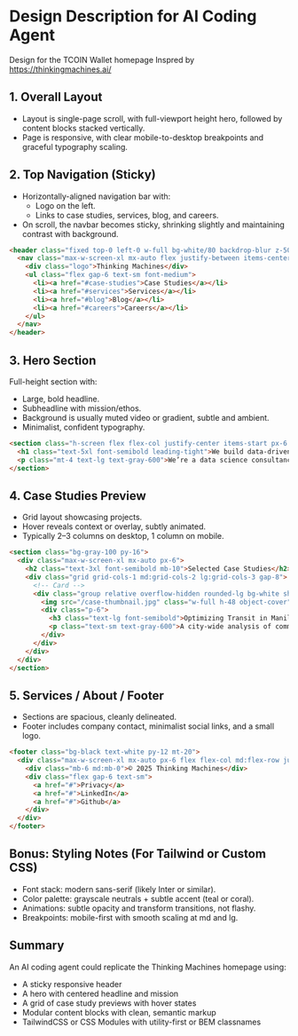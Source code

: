 # Design Description for AI Coding Agent
Design for the TCOIN Wallet homepage
Inspred by https://thinkingmachines.ai/

## 1. Overall Layout
- Layout is single-page scroll, with full-viewport height hero, followed by content blocks stacked vertically.
- Page is responsive, with clear mobile-to-desktop breakpoints and graceful typography scaling.

## 2. Top Navigation (Sticky)
- Horizontally-aligned navigation bar with:
  - Logo on the left.
  - Links to case studies, services, blog, and careers.
- On scroll, the navbar becomes sticky, shrinking slightly and maintaining contrast with background.

```html
<header class="fixed top-0 left-0 w-full bg-white/80 backdrop-blur z-50">
  <nav class="max-w-screen-xl mx-auto flex justify-between items-center py-4 px-6">
    <div class="logo">Thinking Machines</div>
    <ul class="flex gap-6 text-sm font-medium">
      <li><a href="#case-studies">Case Studies</a></li>
      <li><a href="#services">Services</a></li>
      <li><a href="#blog">Blog</a></li>
      <li><a href="#careers">Careers</a></li>
    </ul>
  </nav>
</header>
```

## 3. Hero Section
Full-height section with:
- Large, bold headline.
- Subheadline with mission/ethos.
- Background is usually muted video or gradient, subtle and ambient.
- Minimalist, confident typography.

```html
<section class="h-screen flex flex-col justify-center items-start px-6 max-w-screen-xl mx-auto">
  <h1 class="text-5xl font-semibold leading-tight">We build data-driven solutions for complex problems.</h1>
  <p class="mt-4 text-lg text-gray-600">We’re a data science consultancy working with governments, NGOs, and enterprises across Southeast Asia.</p>
</section>
```

## 4. Case Studies Preview
- Grid layout showcasing projects.
- Hover reveals context or overlay, subtly animated.
- Typically 2–3 columns on desktop, 1 column on mobile.

```html
<section class="bg-gray-100 py-16">
  <div class="max-w-screen-xl mx-auto px-6">
    <h2 class="text-3xl font-semibold mb-10">Selected Case Studies</h2>
    <div class="grid grid-cols-1 md:grid-cols-2 lg:grid-cols-3 gap-8">
      <!-- Card -->
      <div class="group relative overflow-hidden rounded-lg bg-white shadow">
        <img src="/case-thumbnail.jpg" class="w-full h-48 object-cover" />
        <div class="p-6">
          <h3 class="text-lg font-semibold">Optimizing Transit in Manila</h3>
          <p class="text-sm text-gray-600">A city-wide analysis of commuter patterns using smartcard data.</p>
        </div>
      </div>
    </div>
  </div>
</section>
```

## 5. Services / About / Footer
- Sections are spacious, cleanly delineated.
- Footer includes company contact, minimalist social links, and a small logo.

```html
<footer class="bg-black text-white py-12 mt-20">
  <div class="max-w-screen-xl mx-auto px-6 flex flex-col md:flex-row justify-between">
    <div class="mb-6 md:mb-0">© 2025 Thinking Machines</div>
    <div class="flex gap-6 text-sm">
      <a href="#">Privacy</a>
      <a href="#">LinkedIn</a>
      <a href="#">Github</a>
    </div>
  </div>
</footer>
```

## Bonus: Styling Notes (For Tailwind or Custom CSS)
- Font stack: modern sans-serif (likely Inter or similar).
- Color palette: grayscale neutrals + subtle accent (teal or coral).
- Animations: subtle opacity and transform transitions, not flashy.
- Breakpoints: mobile-first with smooth scaling at md and lg.

## Summary
An AI coding agent could replicate the Thinking Machines homepage using:
- A sticky responsive header
- A hero with centered headline and mission
- A grid of case study previews with hover states
- Modular content blocks with clean, semantic markup
- TailwindCSS or CSS Modules with utility-first or BEM classnames
